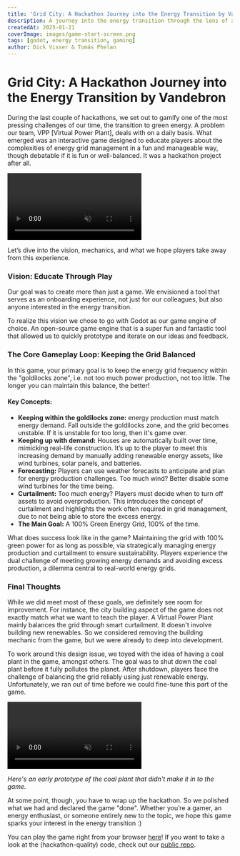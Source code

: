 ```yaml
---
title: 'Grid City: A Hackathon Journey into the Energy Transition by Vandebron'
description: A journey into the energy transition through the lens of a video game
createdAt: 2025-01-21
coverImage: images/game-start-screen.png
tags: [godot, energy transition, gaming]
author: Dick Visser & Tomás Phelan
---
```


# Grid City: A Hackathon Journey into the Energy Transition by Vandebron

During the last couple of hackathons, we set out to gamify one of the most pressing challenges of our time, the transition to green energy.
A problem our team, VPP [Virtual Power Plant], deals with on a daily basis.
What emerged was an interactive game designed to educate players about the complexities of energy grid management in a fun and manageable way, 
though debatable if it is fun or well-balanced. It was a hackathon project after all.

<video playsinline muted loop controls style="max-width: 100%; height: auto;">
  <source src="../images/game-start-h265.mp4" type="video/mp4">
  Your browser does not support the video tag.
</video>

Let’s dive into the vision, mechanics, and what we hope players take away from this experience.

### Vision: Educate Through Play
Our goal was to create more than just a game. We envisioned a tool that serves as an onboarding experience, 
not just for our colleagues, but also anyone interested in the energy transition.

To realize this vision we chose to go with Godot as our game engine of choice. 
An open-source game engine that is a super fun and fantastic tool that allowed us to quickly prototype and iterate on our ideas and feedback.

### The Core Gameplay Loop: Keeping the Grid Balanced
In this game, your primary goal is to keep the energy grid frequency within the "goldilocks zone", i.e. not too much power production, not too little. 
The longer you can maintain this balance, the better!

#### Key Concepts:
- **Keeping within the goldilocks zone:** energy production must match energy demand. Fall outside the goldilocks zone, and the grid becomes unstable. If it is unstable for too long, then it's game over.
- **Keeping up with demand:** Houses are automatically built over time, mimicking real-life construction. It’s up to the player to meet this increasing demand by manually adding renewable energy assets, like wind turbines, solar panels, and batteries.
- **Forecasting:** Players can use weather forecasts to anticipate and plan for energy production challenges. Too much wind? Better disable some wind turbines for the time being.
- **Curtailment:** Too much energy? Players must decide when to turn off assets to avoid overproduction. This introduces the concept of curtailment and highlights the work often required in grid management, due to not being able to store the excess energy.
- **The Main Goal:** A 100% Green Energy Grid, 100% of the time.

What does success look like in the game? Maintaining the grid with 100% green power for as long as possible, via strategically managing energy production and curtailment to ensure sustainability.
Players experience the dual challenge of meeting growing energy demands and avoiding excess production, a dilemma central to real-world energy grids.

### Final Thoughts

While we did meet most of these goals, we definitely see room for improvement. 
For instance, the city building aspect of the game does not exactly match what we want to teach the player. A Virtual Power Plant mainly balances the grid through smart curtailment. 
It doesn't involve building new renewables. So we considered removing the building mechanic from the game, but we were already to deep into development.

To work around this design issue, we toyed with the idea of having a coal plant in the game, amongst others. 
The goal was to shut down the coal plant before it fully pollutes the planet. 
After shutdown, players face the challenge of balancing the grid reliably using just renewable energy. 
Unfortunately, we ran out of time before we could fine-tune this part of the game.

<video muted loop controls style="max-width: 100%; height: auto;">
  <source src="../images/coal-plant-prototype.mp4" type="video/mp4">
  Your browser does not support the video tag.
</video>

*Here's an early prototype of the coal plant that didn't make it in to the game.*

At some point, though, you have to wrap up the hackathon. So we polished what we had and declared the game "done". 
Whether you’re a gamer, an energy enthusiast, or someone entirely new to the topic, we hope this game sparks your interest in the energy transition :)

You can play the game right from your browser [here](https://djvisser.itch.io/grid-city)!
If you want to take a look at the (hackathon-quality) code, check out our [public repo](https://github.com/Vandebron/vandebron_game).

